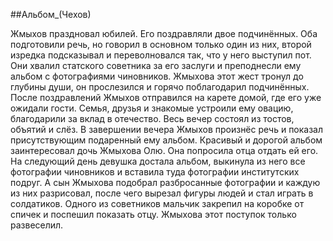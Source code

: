 ##Альбом_(Чехов)

Жмыхов праздновал юбилей.
Его поздравляли двое подчинённых. Оба подготовили речь, но говорил в основном только один из них, второй изредка подсказывал и переволновался так, что у него выступил пот. Они хвалил статского советника за его заслуги и преподнесли ему альбом с фотографиями чиновников. Жмыхова этот жест тронул до глубины души, он прослезился и горячо поблагодарил подчинённых.
После поздравлений Жмыхов отправился на карете домой, где его уже ожидали гости. Семья, друзья и знакомые устроили ему овацию, благодарили за вклад в отечество. Весь вечер состоял из тостов, объятий и слёз. В завершении вечера Жмыхов произнёс речь и показал присутствующим подаренный ему альбом.
Красивый и дорогой альбом заинтересовал дочь Жмыхова Олю.
Она попросила отца отдать ей его. На следующий день девушка достала альбом, выкинула из него все фотографии чиновников и вставила туда фотографии институтских подруг. А сын Жмыхова подобрал разбросанные фотографии и каждую из них разрисовал, после чего вырезал фигуры людей и стал играть в солдатиков.
Одного из советников мальчик закрепил на коробке от спичек и поспешил показать отцу. Жмыхова этот поступок только развеселил.


